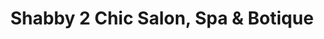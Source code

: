 ---
title: "Shabby 2 Chic Salon, Spa & Botique"
url: /smyrna/shabby-2-chic-salon-spa-und-botique/
shop: Friseur
---